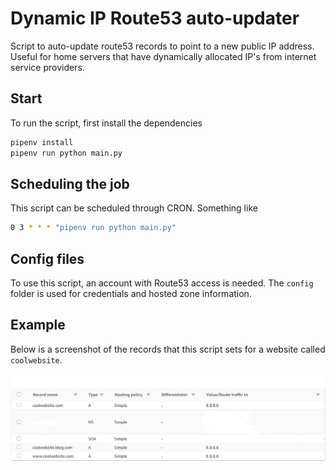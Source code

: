 # Dynamic IP Route53 auto-updater

Script to auto-update route53 records to point to a new public IP address. Useful for home servers that have dynamically allocated IP's from internet service providers.

## Start

To run the script, first install the dependencies

```sh
pipenv install
pipenv run python main.py
```

## Scheduling the job

This script can be scheduled through CRON. Something like

```sh
0 3 * * * "pipenv run python main.py"
```

## Config files

To use this script, an account with Route53 access is needed. The `config` folder is used for credentials and hosted zone information.

## Example

Below is a screenshot of the records that this script sets for a website called `coolwebsite`.

![Example](./docs/example.png)
